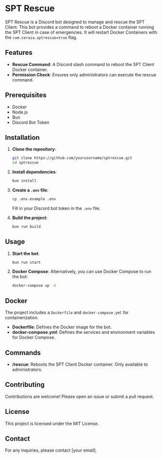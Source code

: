 # SPT Rescue

SPT Rescue is a Discord bot designed to manage and rescue the SPT Client. This bot provides a command to reboot a Docker container running the SPT Client in case of emergencies.
It will restart Docker Containers with the `com.ceraia.sptrescue=true` flag.


## Features

- **Rescue Command**: A Discord slash command to reboot the SPT Client Docker container.
- **Permission Check**: Ensures only administrators can execute the rescue command.

## Prerequisites

- Docker
- Node.js
- Bun
- Discord Bot Token

## Installation

1. **Clone the repository**:
    ```sh
    git clone https://github.com/yourusername/sptrescue.git
    cd sptrescue
    ```

2. **Install dependencies**:
    ```sh
    bun install
    ```

3. **Create a `.env` file**:
    ```sh
    cp .env.example .env
    ```
    Fill in your Discord bot token in the `.env` file.

4. **Build the project**:
    ```sh
    bun run build
    ```

## Usage

1. **Start the bot**:
    ```sh
    bun run start
    ```

2. **Docker Compose**:
    Alternatively, you can use Docker Compose to run the bot:
    ```sh
    docker-compose up -d
    ```

## Docker

The project includes a `Dockerfile` and `docker-compose.yml` for containerization.

- **Dockerfile**: Defines the Docker image for the bot.
- **docker-compose.yml**: Defines the services and environment variables for Docker Compose.

## Commands

- **/rescue**: Reboots the SPT Client Docker container. Only available to administrators.

## Contributing

Contributions are welcome! Please open an issue or submit a pull request.

## License

This project is licensed under the MIT License.

## Contact

For any inquiries, please contact [your email].
